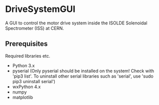 # DriveSystemGUI
A GUI to control the motor drive system inside the ISOLDE Solenoidal Spectrometer (ISS) at CERN.

## Prerequisites

Required libraries etc.
* Python 3.x
* pyserial  (Only pyserial should be installed on the system! Check with 'pip3 list'. To uninstall other serial libraries such as 'serial', use 'sudo pip3 uninstall serial')
* wxPython 4.x
* numpy
* matplotlib
